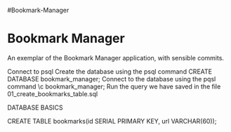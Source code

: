 #Bookmark-Manager


# Bookmark Manager

An exemplar of the Bookmark Manager application, with sensible commits.

Connect to psql
Create the database using the psql command CREATE DATABASE bookmark_manager;
Connect to the database using the pqsl command \c bookmark_manager;
Run the query we have saved in the file 01_create_bookmarks_table.sql

DATABASE BASICS

CREATE TABLE bookmarks(id SERIAL PRIMARY KEY, url VARCHAR(60));
